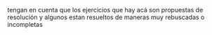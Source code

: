 tengan en cuenta que los ejercicios que hay acá son propuestas de resolución y algunos estan resueltos de maneras muy rebuscadas o incompletas
